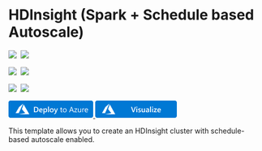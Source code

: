 # HDInsight (Spark + Schedule based Autoscale)

<IMG SRC="https://azurequickstartsservice.blob.core.windows.net/badges/101-hdinsight-custom-ambari-db/PublicLastTestDate.svg" />&nbsp;
<IMG SRC="https://azurequickstartsservice.blob.core.windows.net/badges/101-hdinsight-custom-ambari-db/PublicDeployment.svg" />&nbsp;

<IMG SRC="https://azurequickstartsservice.blob.core.windows.net/badges/101-hdinsight-custom-ambari-db/FairfaxLastTestDate.svg" />&nbsp;
<IMG SRC="https://azurequickstartsservice.blob.core.windows.net/badges/101-hdinsight-custom-ambari-db/FairfaxDeployment.svg" />&nbsp;

<IMG SRC="https://azurequickstartsservice.blob.core.windows.net/badges/101-hdinsight-custom-ambari-db/BestPracticeResult.svg" />&nbsp;
<IMG SRC="https://azurequickstartsservice.blob.core.windows.net/badges/101-hdinsight-custom-ambari-db/CredScanResult.svg" />&nbsp;

<a href="https://portal.azure.com/#create/Microsoft.Template/uri/https%3A%2F%2Fraw.githubusercontent.com%2FAzure%2Fazure-quickstart-templates%2Fmaster%2F101-hdinsight-custom-ambari-db%2Fazuredeploy.json" target="_blank">
    <img src="https://raw.githubusercontent.com/Azure/azure-quickstart-templates/master/1-CONTRIBUTION-GUIDE/images/deploytoazure.png" />
</a>
<a href="http://armviz.io/#/?load=https%3A%2F%2Fraw.githubusercontent.com%2FAzure%2Fazure-quickstart-templates%2Fmaster%2F101-hdinsight-custom-ambari-db%2Fazuredeploy.json" target="_blank">

<img src="https://raw.githubusercontent.com/Azure/azure-quickstart-templates/master/1-CONTRIBUTION-GUIDE/images/visualizebutton.png" />
</a>

This template allows you to create an HDInsight cluster with schedule-based autoscale enabled.
